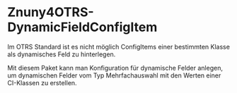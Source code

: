 # Znuny4OTRS-DynamicFieldConfigItem

Im OTRS Standard ist es nicht möglich ConfigItems einer bestimmten Klasse als dynamisches Feld zu hinterlegen.

Mit diesem Paket kann man Konfiguration für dynamische Felder anlegen, um dynamischen Felder vom Typ Mehrfachauswahl mit den Werten einer CI-Klassen zu erstellen.
